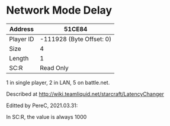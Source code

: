 
#  Network Mode Delay
Address   | 51CE84
----------|-------------
Player ID | -111928 (Byte Offset: 0)
Size 	  | 4
Length 	  | 1
SC:R      | Read Only

1 in single player, 2 in LAN, 5 on battle.net.

Described at http://wiki.teamliquid.net/starcraft/LatencyChanger

Editted by PereC, 2021.03.31:
In SC:R, the value is always 1000
